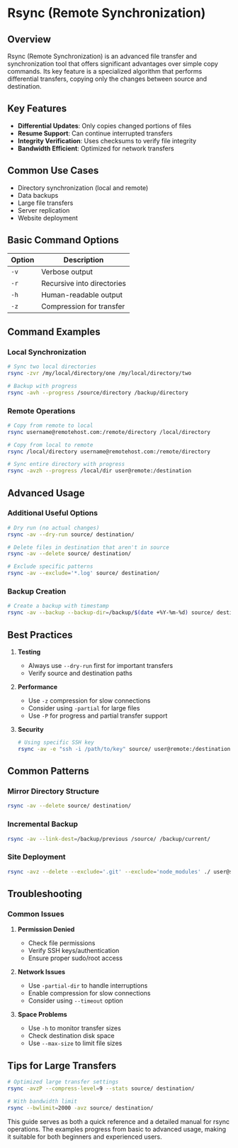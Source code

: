 # Rsync (Remote Synchronization)

## Overview

Rsync (Remote Synchronization) is an advanced file transfer and synchronization tool that offers significant advantages over simple copy commands. Its key feature is a specialized algorithm that performs differential transfers, copying only the changes between source and destination.

## Key Features

- **Differential Updates**: Only copies changed portions of files
- **Resume Support**: Can continue interrupted transfers
- **Integrity Verification**: Uses checksums to verify file integrity
- **Bandwidth Efficient**: Optimized for network transfers

## Common Use Cases

- Directory synchronization (local and remote)
- Data backups
- Large file transfers
- Server replication
- Website deployment

## Basic Command Options

| Option | Description |
|--------|-------------|
| `-v` | Verbose output |
| `-r` | Recursive into directories |
| `-h` | Human-readable output |
| `-z` | Compression for transfer |

## Command Examples

### Local Synchronization
```bash
# Sync two local directories
rsync -zvr /my/local/directory/one /my/local/directory/two

# Backup with progress
rsync -avh --progress /source/directory /backup/directory
```

### Remote Operations
```bash
# Copy from remote to local
rsync username@remotehost.com:/remote/directory /local/directory

# Copy from local to remote
rsync /local/directory username@remotehost.com:/remote/directory

# Sync entire directory with progress
rsync -avzh --progress /local/dir user@remote:/destination
```

## Advanced Usage

### Additional Useful Options
```bash
# Dry run (no actual changes)
rsync -av --dry-run source/ destination/

# Delete files in destination that aren't in source
rsync -av --delete source/ destination/

# Exclude specific patterns
rsync -av --exclude='*.log' source/ destination/
```

### Backup Creation
```bash
# Create a backup with timestamp
rsync -av --backup --backup-dir=/backup/$(date +%Y-%m-%d) source/ destination/
```

## Best Practices

1. **Testing**
    - Always use `--dry-run` first for important transfers
    - Verify source and destination paths

2. **Performance**
    - Use `-z` compression for slow connections
    - Consider using `-partial` for large files
    - Use `-P` for progress and partial transfer support

3. **Security**
   ```bash
   # Using specific SSH key
   rsync -av -e "ssh -i /path/to/key" source/ user@remote:/destination/
   ```

## Common Patterns

### Mirror Directory Structure
```bash
rsync -av --delete source/ destination/
```

### Incremental Backup
```bash
rsync -av --link-dest=/backup/previous /source/ /backup/current/
```

### Site Deployment
```bash
rsync -avz --delete --exclude='.git' --exclude='node_modules' ./ user@server:/var/www/site/
```

## Troubleshooting

### Common Issues
1. **Permission Denied**
    - Check file permissions
    - Verify SSH keys/authentication
    - Ensure proper sudo/root access

2. **Network Issues**
    - Use `-partial-dir` to handle interruptions
    - Enable compression for slow connections
    - Consider using `--timeout` option

3. **Space Problems**
    - Use `-h` to monitor transfer sizes
    - Check destination disk space
    - Use `--max-size` to limit file sizes

## Tips for Large Transfers

```bash
# Optimized large transfer settings
rsync -avzP --compress-level=9 --stats source/ destination/

# With bandwidth limit
rsync --bwlimit=2000 -avz source/ destination/
```

This guide serves as both a quick reference and a detailed manual for rsync operations. The examples progress from basic to advanced usage, making it suitable for both beginners and experienced users.